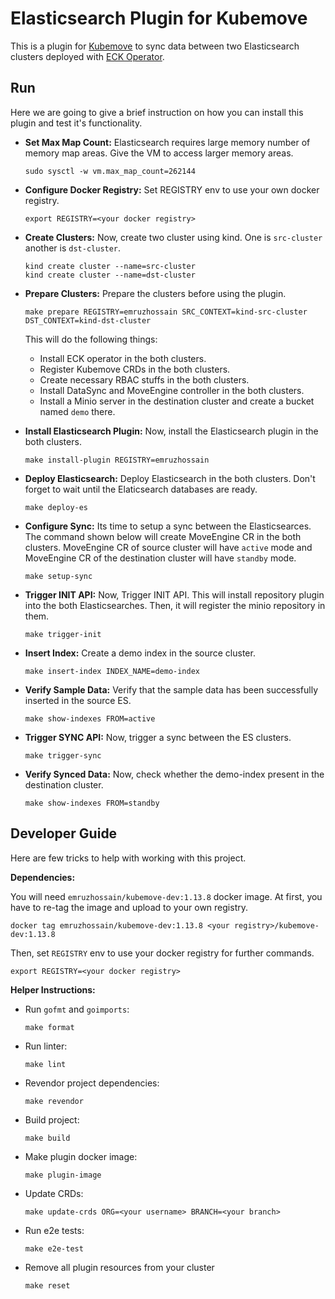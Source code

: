 # Elasticsearch Plugin for Kubemove

This is a plugin for [Kubemove](https://github.com/kubemove/kubemove) to sync data between two Elasticsearch clusters deployed with [ECK Operator](https://github.com/elastic/cloud-on-k8s).

## Run

Here we are going to give a brief instruction on how you can install this plugin and test it's functionality.

- **Set Max Map Count:** Elasticsearch requires large memory number of memory map areas. Give the VM to access larger memory areas.
    ```console
    sudo sysctl -w vm.max_map_count=262144
    ```

- **Configure Docker Registry:** Set REGISTRY env to use your own docker registry.
    ```console
    export REGISTRY=<your docker registry>
    ```

- **Create Clusters:** Now, create two cluster using kind. One is `src-cluster` another is `dst-cluster`.
    ```console
    kind create cluster --name=src-cluster
    kind create cluster --name=dst-cluster
    ```

- **Prepare Clusters:** Prepare the clusters before using the plugin.
    ```console
    make prepare REGISTRY=emruzhossain SRC_CONTEXT=kind-src-cluster DST_CONTEXT=kind-dst-cluster
    ```
    This will do the following things:
    - Install ECK operator in the both clusters.
    - Register Kubemove CRDs in the both clusters.
    - Create necessary RBAC stuffs in the both clusters.
    - Install DataSync and MoveEngine controller in the both clusters.
    - Install a Minio server in the destination cluster and create a    bucket named `demo` there.

- **Install Elasticsearch Plugin:** Now, install the Elasticsearch plugin in the both clusters.
    ```console
    make install-plugin REGISTRY=emruzhossain
    ```

- **Deploy Elasticsearch:** Deploy Elasticsearch in the both clusters. Don't forget to wait until the Elaticsearch databases are ready.
    ```console
    make deploy-es
    ```

- **Configure Sync:** Its time to setup a sync between the Elasticsearces. The command shown below will create MoveEngine CR in the both clusters. MoveEngine CR of source cluster will have `active` mode and MoveEngine CR of the destination cluster will have `standby` mode.
    ```console
    make setup-sync
    ```

- **Trigger INIT API:** Now, Trigger INIT API. This will install repository plugin into the both Elasticsearches. Then, it will register the minio repository in them.
    ```console
    make trigger-init
    ```

- **Insert Index:** Create a demo index in the source cluster.
  ```console
  make insert-index INDEX_NAME=demo-index
  ```

- **Verify Sample Data:** Verify that the sample data has been successfully inserted in the source ES.
    ```console
    make show-indexes FROM=active
    ```

- **Trigger SYNC API:** Now, trigger a sync between the ES clusters.
    ```console
    make trigger-sync
    ```

- **Verify Synced Data:** Now, check whether the demo-index present in the destination cluster.
    ```console
    make show-indexes FROM=standby
    ```

## Developer Guide

Here are few tricks to help with working with this project.

**Dependencies:**

You will need `emruzhossain/kubemove-dev:1.13.8` docker image. At first, you have to re-tag the image and upload to your own registry.

```console
docker tag emruzhossain/kubemove-dev:1.13.8 <your registry>/kubemove-dev:1.13.8
```

Then, set `REGISTRY` env to use your docker registry for further commands.

```console
export REGISTRY=<your docker registry>
```

**Helper Instructions:**

- Run `gofmt` and `goimports`:
    ```console
    make format
    ```

- Run linter:
    ```console
    make lint
    ```

- Revendor project dependencies:
    ```console
    make revendor
    ```

- Build project:
    ```console
    make build
    ```

- Make plugin docker image:
    ```console
    make plugin-image
    ```

- Update CRDs:
    ```console
    make update-crds ORG=<your username> BRANCH=<your branch>
    ```

- Run e2e tests:
    ```console
    make e2e-test
    ```

- Remove all plugin resources from your cluster
    ```console
    make reset
    ```
